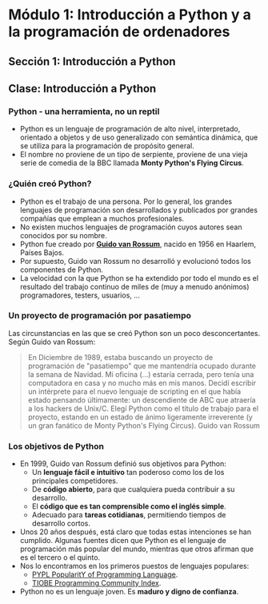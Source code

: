 # Módulo 1: Introducción a Python y a la programación de ordenadores
## Sección 1: Introducción a Python
## Clase: Introducción a Python

### Python - una herramienta, no un reptil

* Python es un lenguaje de programación de alto nivel, interpretado, orientado a objetos y de uso generalizado con semántica dinámica, que se utiliza para la programación de propósito general.
* El nombre no proviene de un tipo de serpiente, proviene de una vieja serie de comedia de la BBC llamada **Monty Python's Flying Circus**.

### ¿Quién creó Python? 

* Python es el trabajo de una persona. Por lo general, los grandes lenguajes de programación son desarrollados y publicados por grandes compañías que emplean a muchos profesionales.
* No existen muchos lenguajes de programación cuyos autores sean conocidos por su nombre. 
* Python fue creado por [**Guido van Rossum**](https://en.wikipedia.org/wiki/Guido_van_Rossumhttps://en.wikipedia.org/wiki/Guido_van_Rossum), nacido en 1956 en Haarlem, Países Bajos. 
* Por supuesto, Guido van Rossum no desarrolló y evolucionó todos los componentes de Python.
* La velocidad con la que Python se ha extendido por todo el mundo es el resultado del trabajo continuo de miles de (muy a menudo anónimos) programadores, testers, usuarios, ...

### Un proyecto de programación por pasatiempo

Las circunstancias en las que se creó Python son un poco desconcertantes. Según Guido van Rossum:

> En Diciembre de 1989, estaba buscando un proyecto de programación de "pasatiempo" que me mantendría ocupado durante la semana de Navidad. Mi oficina (...) estaría cerrada, pero tenía una computadora en casa y no mucho más en mis manos. Decidí escribir un intérprete para el nuevo lenguaje de scripting en el que había estado pensando últimamente: un descendiente de ABC que atraería a los hackers de Unix/C. Elegí Python como el título de trabajo para el proyecto, estando en un estado de ánimo ligeramente irreverente (y un gran fanático de Monty Python's Flying Circus). Guido van Rossum

### Los objetivos de Python

* En 1999, Guido van Rossum definió sus objetivos para Python:
    * Un **lenguaje fácil e intuitivo** tan poderoso como los de los principales competidores.
    * De **código abierto**, para que cualquiera pueda contribuir a su desarrollo.
    * El **código que es tan comprensible como el inglés simple**.
    * Adecuado para **tareas cotidianas**, permitiendo tiempos de desarrollo cortos.
* Unos 20 años después, está claro que todas estas intenciones se han cumplido. Algunas fuentes dicen que Python es el lenguaje de programación más popular del mundo, mientras que otros afirman que es el tercero o el quinto.
* Nos lo encontramos en los primeros puestos de lenguajes populares:  
    * [PYPL PopularitY of Programming Language](https://pypl.github.io/PYPL.html). 
    * [TIOBE Programming Community Index](https://www.tiobe.com/tiobe-index/).
* Python no es un lenguaje joven. Es **maduro y digno de confianza**.